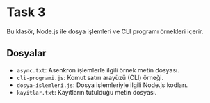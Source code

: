 # Task 3

Bu klasör, Node.js ile dosya işlemleri ve CLI programı örnekleri içerir.

## Dosyalar

- `async.txt`: Asenkron işlemlerle ilgili örnek metin dosyası.
- `cli-programi.js`: Komut satırı arayüzü (CLI) örneği.
- `dosya-islemleri.js`: Dosya işlemleriyle ilgili Node.js kodları.
- `kayitlar.txt`: Kayıtların tutulduğu metin dosyası.
